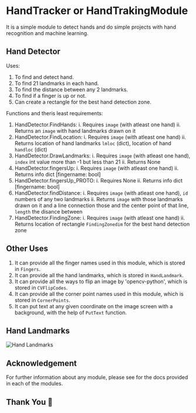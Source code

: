 HandTracker or HandTrakingModule
================================

It is a simple module to detect hands and do simple projects with hand recognition and machine learning.

Hand Detector
-------------
Uses:
  1. To find and detect hand.
  2. To find 21 landmarks in each hand.
  3. To find the distance between any 2 landmarks.
  4. To find if a finger is up or not.
  5. Can create a rectangle for the best hand detection zone.

Functions and theris least requirements:
  1. HandDetector.FindHands:
      i. Requires `image` (with atleast one hand)
     ii. Returns an `image` with hand landmarks drawn on it
  2. HandDetector.FindLocation:
      i. Requires `image` (with atleast one hand)
     ii. Returns location of hand landmarks `lmloc` (dict), location of hand `handloc` (dict)
  3. HandDetector.DrawLandmarks:
      i. Requires `image` (with atleast one hand), `index` int value more than -1 but less than 21
     ii. Returns None
  4. HandDetector.fingersUp:
      i. Requires `image` (with atleast one hand)
     ii. Returns info dict [fingername: bool]
  5. HandDetector.fingersUp_PROTO:
      i. Requires None
     ii. Returns info dict [fingername: bool]
  6. HandDetector.findDistance:
      i. Requires `image` (with atleast one hand), `id` numbers of any two landmarks
     ii. Returns `image` with those landmarks drawn on it and a line connection those and the center point of that line, `length` the disance between 
  7. HandDetector.FindingZone:
      i. Requires `image` (with atleast one hand)
     ii. Returns location of rectangle `FindingZonedim` for the best hand detection zone

Other Uses
----------
  1. It can provide all the finger names used in this module, which is stored in `Fingers`.
  2. It can provide all the hand landmarks, which is stored in `HandLandmark`.
  3. It can provide all the ways to flip an image by 'opencv-python', which is stored in `CVFlipCodes`.
  4. It can provide all the corner point names used in this module, which is stored in `CornerPoints`.
  5. It can put text at any given coordinate on the image screen with a background, with the help of `PutText` function.

Hand Landmarks
--------------
![Hand Landmarks](https://user-images.githubusercontent.com/78896721/151704786-dce200a9-30f0-4b12-ae59-a061e60a833a.jpg)

Acknowledgement
---------------
For further information about any module, please see for the docs provided in each of the modules.

Thank You 🙂
------------
